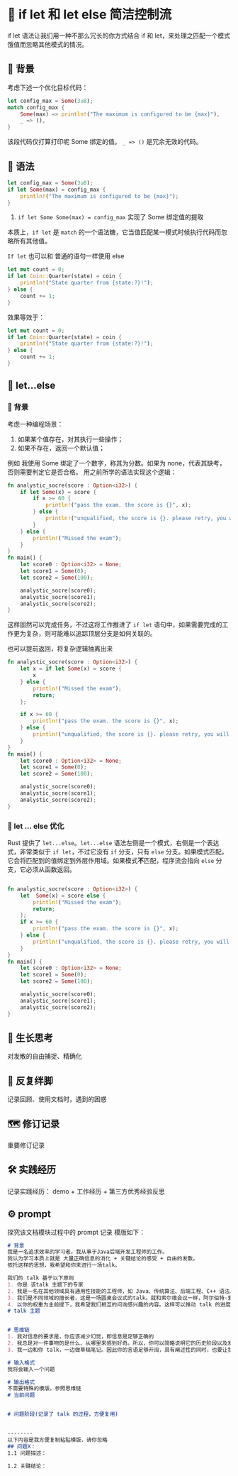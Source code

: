 # 📌 if let 和 let else 简洁控制流

if let 语法让我们用一种不那么冗长的你方式结合 if 和 let，来处理之匹配一个模式饿值而忽略其他模式的情况。

## 📄 背景

考虑下述一个优化目标代码：

```rust
let config_max = Some(3u8);
match config_max {
    Some(max) => println!("The maximum is configured to be {max}"),
    _ => (),
}
```

该段代码仅打算打印呢 Some 绑定的值。 `_ => ()` 是冗余无效的代码。

## 📄 语法

```rust
let config_max = Some(3u8);
if let Some(max) = config_max {
    println!("The maximum is configured to be {max}");
}
```

1. `if let Some Some(max) = config_max` 实现了 Some 绑定值的提取

本质上，`if let` 是 `match` 的一个语法糖，它当值匹配某一模式时候执行代码而忽略所有其他值。



`If let` 也可以和 普通的语句一样使用 else

```rust 
let mut count = 0;
if let Coin::Quarter(state) = coin {
    println!("State quarter from {state:?}!");
} else {
    count += 1;
}
```

效果等效于：

```rust
let mut count = 0;
if let Coin::Quarter(state) = coin {
    println!("State quarter from {state:?}!");
} else {
    count += 1;
}
```



## 📄 let...else 

### 🔖 背景

考虑一种编程场景：

1. 如果某个值存在，对其执行一些操作；
2. 如果不存在，返回一个默认值；

例如 我使用 Some 绑定了一个数字，称其为分数。如果为 none，代表其缺考，否则需要判定它是否合格。
用之前所学的语法实现这个逻辑：

```rust
fn analystic_socre(score : Option<i32>) {
    if let Some(x) = score {
        if x >= 60 {
            println!("pass the exam. the score is {}", x);
        } else {
            println!("unqualified, the score is {}. please retry, you will do it", x);
        }
    } else {
        println!("Missed the exam");
    }
}
fn main() {
    let score0 : Option<i32> = None;
    let score1 = Some(0);
    let score2 = Some(100);

    analystic_socre(score0);
    analystic_socre(score1);
    analystic_socre(score2);
}
```

这样固然可以完成任务，不过这将工作推进了 `if let` 语句中，如果需要完成的工作更为复杂，则可能难以追踪顶层分支是如何关联的。 

也可以提前返回，将复杂逻辑抽离出来

```rust
fn analystic_socre(score : Option<i32>) {
    let x = if let Some(x) = score {
        x
    } else {
        println!("Missed the exam");
        return;
    };

    if x >= 60 {
        println!("pass the exam. the score is {}", x);
    } else {
        println!("unqualified, the score is {}. please retry, you will do it", x);
    }
}
fn main() {
    let score0 : Option<i32> = None;
    let score1 = Some(0);
    let score2 = Some(100);

    analystic_socre(score0);
    analystic_socre(score1);
    analystic_socre(score2);
}
```

### 🔖 let ... else 优化

Rust 提供了 `let...else`。`let...else` 语法左侧是一个模式，右侧是一个表达式，非常类似于 `if let`，不过它没有 `if` 分支，只有 `else` 分支。如果模式匹配，它会将匹配到的值绑定到外层作用域。如果模式**不**匹配，程序流会指向 `else` 分支，它必须从函数返回。

```rust

fn analystic_socre(score : Option<i32>) {
    let  Some(x) = score else {
        println!("Missed the exam");
        return;
    };
    if x >= 60 {
        println!("pass the exam. the score is {}", x);
    } else {
        println!("unqualified, the score is {}. please retry, you will do it", x);
    }
}
fn main() {
    let score0 : Option<i32> = None;
    let score1 = Some(0);
    let score2 = Some(100);

    analystic_socre(score0);
    analystic_socre(score1);
    analystic_socre(score2);
}
```

## 🌳 生长思考

对发散的自由捕捉、精确化

## 💭 反复绊脚

记录回顾、使用文档时，遇到的困惑



## 🗺️ 修订记录

重要修订记录

## 🛠️ 实践经历

记录实践经历： demo + 工作经历 + 第三方优秀经验反思



## ⚙️ prompt

探究该文档模块过程中的 prompt 记录
模版如下：

```markdown
# 背景
我是一名追求效率的学习者。我从事于Java后端开发工程师的工作。
我认为学习本质上就是 大量正确信息的消化 + 关键结论的感受 + 自由的发散。
依托这样的思想，我希望和你来进行一场talk。

我们的 talk 基于以下原则
1. 你是 该talk 主题下的专家
2. 我是一名在其他领域具有通用性技能的工程师，如 Java、传统算法、后端工程、C++ 语法、Go 语法等。拥有一定计算机基础的知识。
3. 我们是不同领域的擅长者，这是一场圆桌会议式的talk。就和索尔维会议一样，阿尔伯特·爱因斯坦与尼尔斯·玻尔之间的交流。
4. 以你的权重为主前提下，我希望我们相互的问询感兴趣的内容。这样可以推动 talk 的进度。
# talk 主题


# 思维链
1. 我对信息的要求是，你应该减少幻觉，即信息是足够正确的
2. 我总是对一件事物的是什么、从哪里来感到好奇。所以，你可以简略说明它的历史阶段以及发展哲学
3. 我一边和你 talk，一边做草稿笔记。因此你的言语足够开阔，具有阐述性的同时，也要让我容易从中记录归纳总结。但是请你不要直接给我总结笔记，因为我希望可以主动消化。

# 输入格式
我将会输入一个问题

# 输出格式
不需要特殊的模版。参照思维链
# 当前问题


# 问题阶段(记录了 talk 的过程，方便复用)


--------
以下内容是我方便复制粘贴模版，请你忽略
## 问题X：
1.1 问题描述：

1.2 关键结论：
```
